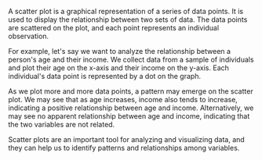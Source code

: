 A scatter plot is a graphical representation of a series of data points. It is used to display the relationship between two sets of data. The data points are scattered on the plot, and each point represents an individual observation.

For example, let's say we want to analyze the relationship between a person's age and their income. We collect data from a sample of individuals and plot their age on the x-axis and their income on the y-axis. Each individual's data point is represented by a dot on the graph.

As we plot more and more data points, a pattern may emerge on the scatter plot. We may see that as age increases, income also tends to increase, indicating a positive relationship between age and income. Alternatively, we may see no apparent relationship between age and income, indicating that the two variables are not related.

Scatter plots are an important tool for analyzing and visualizing data, and they can help us to identify patterns and relationships among variables.